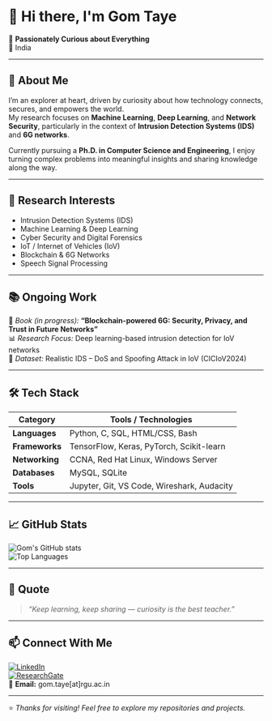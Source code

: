 # 👋 Hi there, I'm Gom Taye  

🌱 **Passionately Curious about Everything**  
📍 India  

---

## 🧠 About Me  

I’m an explorer at heart, driven by curiosity about how technology connects, secures, and empowers the world.  
My research focuses on **Machine Learning**, **Deep Learning**, and **Network Security**, particularly in the context of **Intrusion Detection Systems (IDS)** and **6G networks**.  

Currently pursuing a **Ph.D. in Computer Science and Engineering**, I enjoy turning complex problems into meaningful insights and sharing knowledge along the way.  

---

## 🔬 Research Interests  

- Intrusion Detection Systems (IDS)  
- Machine Learning & Deep Learning  
- Cyber Security and Digital Forensics  
- IoT / Internet of Vehicles (IoV)  
- Blockchain & 6G Networks  
- Speech Signal Processing  

---

## 📚 Ongoing Work  

📘 *Book (in progress):* **“Blockchain-powered 6G: Security, Privacy, and Trust in Future Networks”**  
📊 *Research Focus:* Deep learning-based intrusion detection for IoV networks  
🧩 *Dataset:* Realistic IDS – DoS and Spoofing Attack in IoV (CICIoV2024)  

---

## 🛠️ Tech Stack  

| Category | Tools / Technologies |
|-----------|---------------------|
| **Languages** | Python, C, SQL, HTML/CSS, Bash |
| **Frameworks** | TensorFlow, Keras, PyTorch, Scikit-learn |
| **Networking** | CCNA, Red Hat Linux, Windows Server |
| **Databases** | MySQL, SQLite |
| **Tools** | Jupyter, Git, VS Code, Wireshark, Audacity |

---

## 📈 GitHub Stats  

![Gom's GitHub stats](https://github-readme-stats.vercel.app/api?username=GomTaye&show_icons=true&theme=tokyonight)  
![Top Languages](https://github-readme-stats.vercel.app/api/top-langs/?username=GomTaye&layout=compact&theme=tokyonight)  

---

## 💬 Quote  

> *“Keep learning, keep sharing — curiosity is the best teacher.”*  

---

## 📫 Connect With Me  

[![LinkedIn](https://img.shields.io/badge/LinkedIn-Gom%20Taye-blue)](https://www.linkedin.com/in/gom-taye)  
[![ResearchGate](https://img.shields.io/badge/ResearchGate-Gom%20Taye-brightgreen)](https://www.researchgate.net/)  
📧 **Email:** gom.taye[at]rgu.ac.in  

---

⭐️ *Thanks for visiting! Feel free to explore my repositories and projects.*  
